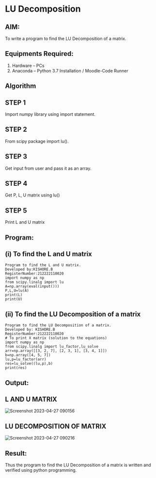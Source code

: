 # LU Decomposition 

## AIM:
To write a program to find the LU Decomposition of a matrix.
## Equipments Required:
1. Hardware – PCs
2. Anaconda – Python 3.7 Installation / Moodle-Code Runner
## Algorithm
## STEP 1
Import numpy library using import statement. 
## STEP 2
From scipy package import lu().
## STEP 3
Get input from user and pass it as an array.
## STEP 4 
Get P, L, U matrix using lu()
## STEP 5
Print L and U matrix
## Program:
## (i) To find the L and U matrix
```
Program to find the L and U matrix.
Developed by:KISHORE.B 
RegisterNumber:212222110020
import numpy as np
from scipy.linalg import lu
A=np.array(eval(input()))
P,L,U=lu(A)
print(L)
print(U)
```
## (ii) To find the LU Decomposition of a matrix
```
Program to find the LU Decomposition of a matrix.
Developed by: KISHORE.B 
RegisterNumber:212222110020
# To print X matrix (solution to the equations)
import numpy as np
from scipy.linalg import lu_factor,lu_solve
arr=np.array([[3, 2, 7], [2, 3, 1], [3, 4, 1]])
b=np.array([4, 5, 7])
lu,p=lu_factor(arr)
res=lu_solve((lu,p),b)
print(res)
```

## Output:
## L AND U MATRIX
![Screenshot 2023-04-27 090156](https://user-images.githubusercontent.com/121484538/234754053-4931eae2-9cee-41ea-979e-acbe2bb87610.png)
## LU DECOMPOSITION OF MATRIX
![Screenshot 2023-04-27 090216](https://user-images.githubusercontent.com/121484538/234754175-f1950939-2e57-423e-b3fa-ebd4d80575c2.png)

## Result:
Thus the program to find the LU Decomposition of a matrix is written and verified using python programming.
